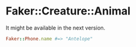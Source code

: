# Faker::Creature::Animal

It might be available in the next version.

```ruby
Faker::Phone.name #=> "Antelope"
```
